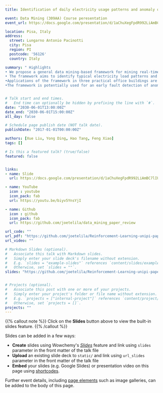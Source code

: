 ```yaml
---
title: Identification of daily electricity usage patterns and anomaly detection

event: Data Mining (309AA) Course peresentation
event_url: https://docs.google.com/presentation/d/1aChuXegFpdR992LiAmBC7lIUsV_Lvf8G86-prO3Mdi8/edit?usp=sharing

location: Pisa, Italy
address:
  street: Lungarno Antonio Pacinotti
  city: Pisa
  region: PI
  postcode: '56126'
  country: Italy

summary: " Highlights
• We propose a general data mining-based framework for mining real-time building electricity consumption data.
• The framework aims to identify typical electricity load patterns and discover insightful knowledge hidden in the patterns.
•Applications of the framework in three practical office buildings are presented.
•The framework is potentially used for an early fault detection of anomalous electricity load profiles."


# Talk start and end times.
#   End time can optionally be hidden by prefixing the line with `#`.
date: "2030-06-01T13:00:00Z"
date_end: "2030-06-01T15:00:00Z"
all_day: false

# Schedule page publish date (NOT talk date).
publishDate: "2017-01-01T00:00:00Z"

authors: [Xue Liu, Yong Ding, Hao Tang, Feng Xiao]
tags: []

# Is this a featured talk? (true/false)
featured: false


links:
- name: Slide
  url: https://docs.google.com/presentation/d/1aChuXegFpdR992LiAmBC7lIUsV_Lvf8G86-prO3Mdi8/edit?usp=sharing

- name: YouTube
  icon : youtube
  icon_pack: fab
  url: https://youtu.be/biyv5YnsYjI

- name: Github
  icon : github
  icon_pack: fab
  url: https://github.com/joetelila/data_mining_paper_review

url_code: ""
url_pdf: "https://github.com/joetelila/Reinforcement-Learning-unipi-paper-review/raw/main/RL2021%20-%20Presentation.pdf"
url_video: ""

# Markdown Slides (optional).
#   Associate this talk with Markdown slides.
#   Simply enter your slide deck's filename without extension.
#   E.g. `slides = "example-slides"` references `content/slides/example-slides.md`.
#   Otherwise, set `slides = ""`.
slides: "https://github.com/joetelila/Reinforcement-Learning-unipi-paper-review/raw/main/RL2021%20-%20Presentation.pdf"


# Projects (optional).
#   Associate this post with one or more of your projects.
#   Simply enter your project's folder or file name without extension.
#   E.g. `projects = ["internal-project"]` references `content/project/deep-learning/index.md`.
#   Otherwise, set `projects = []`.
projects: ""
---
```


{{% callout note %}}
Click on the **Slides** button above to view the built-in slides feature.
{{% /callout %}}

Slides can be added in a few ways:

- **Create** slides using Wowchemy's [*Slides*](https://wowchemy.com/docs/managing-content/#create-slides) feature and link using `slides` parameter in the front matter of the talk file
- **Upload** an existing slide deck to `static/` and link using `url_slides` parameter in the front matter of the talk file
- **Embed** your slides (e.g. Google Slides) or presentation video on this page using [shortcodes](https://wowchemy.com/docs/writing-markdown-latex/).

Further event details, including [page elements](https://wowchemy.com/docs/writing-markdown-latex/) such as image galleries, can be added to the body of this page.

